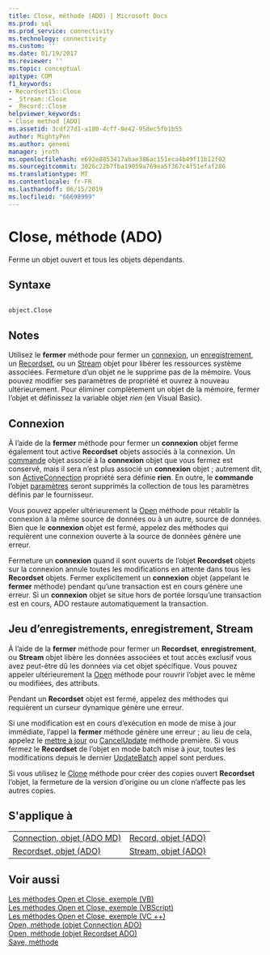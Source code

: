 ```yaml
---
title: Close, méthode (ADO) | Microsoft Docs
ms.prod: sql
ms.prod_service: connectivity
ms.technology: connectivity
ms.custom: ''
ms.date: 01/19/2017
ms.reviewer: ''
ms.topic: conceptual
apitype: COM
f1_keywords:
- Recordset15::Close
- _Stream::Close
- _Record::Close
helpviewer_keywords:
- Close method [ADO]
ms.assetid: 3cdf27d1-a180-4cff-8e42-95dec5fb1b55
author: MightyPen
ms.author: genemi
manager: jroth
ms.openlocfilehash: e692e8853417abae386ac151eca4b49f11b12f02
ms.sourcegitcommit: 3026c22b7fba19059a769ea5f367c4f51efaf286
ms.translationtype: MT
ms.contentlocale: fr-FR
ms.lasthandoff: 06/15/2019
ms.locfileid: "66698999"
---
```

# <a name="close-method-ado"></a>Close, méthode (ADO)
Ferme un objet ouvert et tous les objets dépendants.  
  
## <a name="syntax"></a>Syntaxe  
  
```  
  
object.Close  
```  
  
## <a name="remarks"></a>Notes  
 Utilisez le **fermer** méthode pour fermer un [connexion](../../../ado/reference/ado-api/connection-object-ado.md), un [enregistrement](../../../ado/reference/ado-api/record-object-ado.md), un [Recordset](../../../ado/reference/ado-api/recordset-object-ado.md), ou un [Stream](../../../ado/reference/ado-api/stream-object-ado.md) objet pour libérer les ressources système associées. Fermeture d’un objet ne le supprime pas de la mémoire. Vous pouvez modifier ses paramètres de propriété et ouvrez à nouveau ultérieurement. Pour éliminer complètement un objet de la mémoire, fermer l’objet et définissez la variable objet *rien* (en Visual Basic).  
  
## <a name="connection"></a>Connexion  
 À l’aide de la **fermer** méthode pour fermer un **connexion** objet ferme également tout active **Recordset** objets associés à la connexion. Un [commande](../../../ado/reference/ado-api/command-object-ado.md) objet associé à la **connexion** objet que vous fermez est conservé, mais il sera n’est plus associé un **connexion** objet ; autrement dit, son [ ActiveConnection](../../../ado/reference/ado-api/activeconnection-property-ado.md) propriété sera définie **rien**. En outre, le **commande** l’objet [paramètres](../../../ado/reference/ado-api/parameters-collection-ado.md) seront supprimés la collection de tous les paramètres définis par le fournisseur.  
  
 Vous pouvez appeler ultérieurement la [Open](../../../ado/reference/ado-api/open-method-ado-connection.md) méthode pour rétablir la connexion à la même source de données ou à un autre, source de données. Bien que le **connexion** objet est fermé, appelez des méthodes qui requièrent une connexion ouverte à la source de données génère une erreur.  
  
 Fermeture un **connexion** quand il sont ouverts de l’objet **Recordset** objets sur la connexion annule toutes les modifications en attente dans tous les **Recordset** objets. Fermer explicitement un **connexion** objet (appelant le **fermer** méthode) pendant qu’une transaction est en cours génère une erreur. Si un **connexion** objet se situe hors de portée lorsqu’une transaction est en cours, ADO restaure automatiquement la transaction.  
  
## <a name="recordset-record-stream"></a>Jeu d’enregistrements, enregistrement, Stream  
 À l’aide de la **fermer** méthode pour fermer un **Recordset**, **enregistrement**, ou **Stream** objet libère les données associées et tout accès exclusif vous avez peut-être dû les données via cet objet spécifique. Vous pouvez appeler ultérieurement la [Open](../../../ado/reference/ado-api/open-method-ado-recordset.md) méthode pour rouvrir l’objet avec le même ou modifiées, des attributs.  
  
 Pendant un **Recordset** objet est fermé, appelez des méthodes qui requièrent un curseur dynamique génère une erreur.  
  
 Si une modification est en cours d’exécution en mode de mise à jour immédiate, l’appel la **fermer** méthode génère une erreur ; au lieu de cela, appelez le [mettre à jour](../../../ado/reference/ado-api/update-method.md) ou [CancelUpdate](../../../ado/reference/ado-api/cancelupdate-method-ado.md) méthode première. Si vous fermez le **Recordset** de l’objet en mode batch mise à jour, toutes les modifications depuis le dernier [UpdateBatch](../../../ado/reference/ado-api/updatebatch-method.md) appel sont perdues.  
  
 Si vous utilisez le [Clone](../../../ado/reference/ado-api/clone-method-ado.md) méthode pour créer des copies ouvert **Recordset** l’objet, la fermeture de la version d’origine ou un clone n’affecte pas les autres copies.  
  
## <a name="applies-to"></a>S'applique à  
  
|||  
|-|-|  
|[Connection, objet (ADO MD)](../../../ado/reference/ado-api/connection-object-ado.md)|[Record, objet (ADO)](../../../ado/reference/ado-api/record-object-ado.md)|  
|[Recordset, objet (ADO)](../../../ado/reference/ado-api/recordset-object-ado.md)|[Stream, objet (ADO)](../../../ado/reference/ado-api/stream-object-ado.md)|  
  
## <a name="see-also"></a>Voir aussi  
 [Les méthodes Open et Close, exemple (VB)](../../../ado/reference/ado-api/open-and-close-methods-example-vb.md)   
 [Les méthodes Open et Close, exemple (VBScript)](../../../ado/reference/ado-api/open-and-close-methods-example-vbscript.md)   
 [Les méthodes Open et Close, exemple (VC ++)](../../../ado/reference/ado-api/open-and-close-methods-example-vc.md)   
 [Open, méthode (objet Connection ADO)](../../../ado/reference/ado-api/open-method-ado-connection.md)   
 [Open, méthode (objet Recordset ADO)](../../../ado/reference/ado-api/open-method-ado-recordset.md)   
 [Save, méthode](../../../ado/reference/ado-api/save-method.md)
